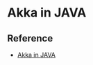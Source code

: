# Akka in JAVA




## Reference
* [Akka in JAVA](http://sunxiang0918.cn/2016/01/10/Akka-in-JAVA-1/)
